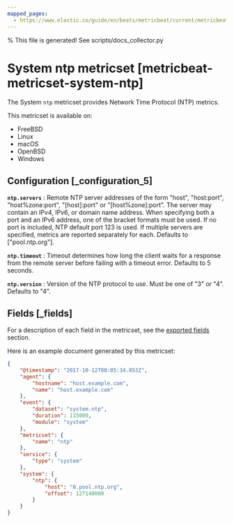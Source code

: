 ```yaml
---
mapped_pages:
  - https://www.elastic.co/guide/en/beats/metricbeat/current/metricbeat-metricset-system-ntp.html
---
```


% This file is generated! See scripts/docs_collector.py

# System ntp metricset [metricbeat-metricset-system-ntp]

The System `ntp` metricset provides Network Time Protocol (NTP) metrics.

This metricset is available on:

* FreeBSD
* Linux
* macOS
* OpenBSD
* Windows

## Configuration [_configuration_5]

**`ntp.servers`**
:   Remote NTP server addresses of the form "host", "host:port", "host%zone:port", "[host]:port" or "[host%zone]:port". The server may contain an IPv4, IPv6, or domain name address. When specifying both a port and an IPv6 address, one of the bracket formats must be used. If no port is included, NTP default port 123 is used. If multiple servers are specified, metrics are reported separately for each. Defaults to ["pool.ntp.org"].

**`ntp.timeout`**
:   Timeout determines how long the client waits for a response from the remote server before failing with a timeout error. Defaults to 5 seconds.

**`ntp.version`**
:   Version of the NTP protocol to use. Must be one of "3" or "4". Defaults to "4".

## Fields [_fields]

For a description of each field in the metricset, see the [exported fields](/reference/metricbeat/exported-fields-system.md) section.

Here is an example document generated by this metricset:

```json
{
    "@timestamp": "2017-10-12T08:05:34.853Z",
    "agent": {
        "hostname": "host.example.com",
        "name": "host.example.com"
    },
    "event": {
        "dataset": "system.ntp",
        "duration": 115000,
        "module": "system"
    },
    "metricset": {
        "name": "ntp"
    },
    "service": {
        "type": "system"
    },
    "system": {
        "ntp": {
            "host": "0.pool.ntp.org",
            "offset": 127140000
        }
    }
}
```
